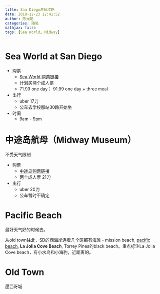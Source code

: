 ```yaml
---
title: San Diego游玩攻略
date: 2018-12-23 12:41:52
author: 陈光皓
categories: 随笔
mathjax: false
tags: [Sea World, Midway]
---
```


# Sea World at San Diego

+ 购票
  + [Sea World 购票链接](https://seaworld.com/san-diego/tickets/single-park-tickets/)
  + 计划买两个成人票
  + 71.99 one day； 91.99 one day + three meal
+ 出行
  + uber 17刀
  + 公车去学校那站30路开始坐
+ 时间
  + 9am - 9pm

# 中途岛航母（Midway Museum）

不受天气限制

+ 购票
  + [中途岛购票链接](https://www.midway.org/visit/buy-tickets/)
  + 两个成人票 21刀
+ 出行
  + uber 20刀
  + 公车暂时不确定

# Pacific Beach

最好天气好的时候去。

从old town往北，SD的西海岸连着几个区都有海滩 - mission beach, [pacific beach](http://www.mafengwo.cn/poi/6378886.html), **La Jolla Cove Beach**, Torrey Pines的black beach。重点标注La Jolla Cove beach，有小水鸟和小海豹，近距离的。

# Old Town

墨西哥城





